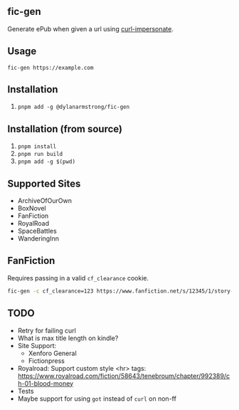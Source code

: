 ## fic-gen

Generate ePub when given a url using [curl-impersonate](https://github.com/lwthiker/curl-impersonate).

## Usage

`fic-gen https://example.com`

## Installation

1. `pnpm add -g @dylanarmstrong/fic-gen`

## Installation (from source)

1. `pnpm install`
2. `pnpm run build`
3. `pnpm add -g $(pwd)`

## Supported Sites

* ArchiveOfOurOwn
* BoxNovel
* FanFiction
* RoyalRoad
* SpaceBattles
* WanderingInn

## FanFiction

Requires passing in a valid `cf_clearance` cookie.

```bash
fic-gen -c cf_clearance=123 https://www.fanfiction.net/s/12345/1/story-title
```

## TODO

* Retry for failing curl
* What is max title length on kindle?
* Site Support:
    * Xenforo General
    * Fictionpress
* Royalroad: Support custom style \<hr\> tags: https://www.royalroad.com/fiction/58643/tenebroum/chapter/992389/ch-01-blood-money
* Tests
* Maybe support for using `got` instead of `curl` on non-ff
